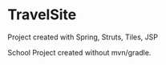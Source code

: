 # TravelSite
Project created with Spring, Struts, Tiles, JSP

School Project created without mvn/gradle. 
